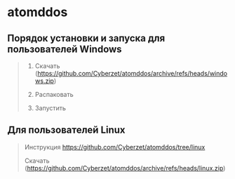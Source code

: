# atomddos

## Порядок установки и запуска для пользователей Windows

> 1. Скачать (https://github.com/Cyberzet/atomddos/archive/refs/heads/windows.zip)
>
> 2. Распаковать
>
> 3. Запустить



## Для пользователей Linux 
 > Инструкция https://github.com/Cyberzet/atomddos/tree/linux
 > 
 > Скачать (https://github.com/Cyberzet/atomddos/archive/refs/heads/linux.zip)


